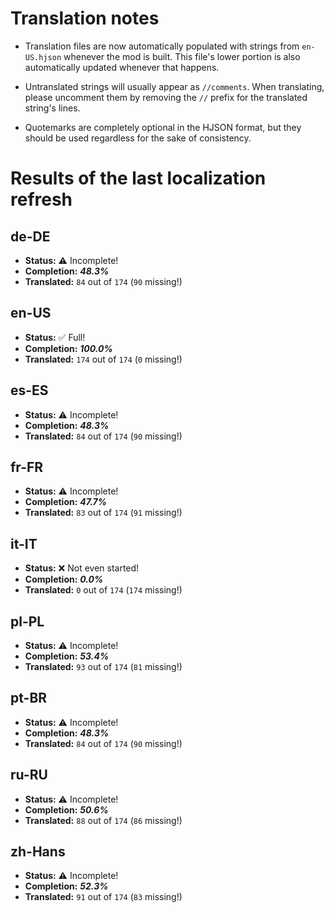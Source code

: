 # Translation notes
- Translation files are now automatically populated with strings from `en-US.hjson` whenever the mod is built. This file's lower portion is also automatically updated whenever that happens.

- Untranslated strings will usually appear as `//comments`. When translating, please uncomment them by removing the `//` prefix for the translated string's lines.

- Quotemarks are completely optional in the HJSON format, but they should be used regardless for the sake of consistency.

# Results of the last localization refresh

## de-DE
- **Status:** ⚠️ Incomplete!
- **Completion:** ***48.3%***
- **Translated:** `84` out of `174` (`90` missing!)

## en-US
- **Status:** ✅ Full!
- **Completion:** ***100.0%***
- **Translated:** `174` out of `174` (`0` missing!)

## es-ES
- **Status:** ⚠️ Incomplete!
- **Completion:** ***48.3%***
- **Translated:** `84` out of `174` (`90` missing!)

## fr-FR
- **Status:** ⚠️ Incomplete!
- **Completion:** ***47.7%***
- **Translated:** `83` out of `174` (`91` missing!)

## it-IT
- **Status:** ❌ Not even started!
- **Completion:** ***0.0%***
- **Translated:** `0` out of `174` (`174` missing!)

## pl-PL
- **Status:** ⚠️ Incomplete!
- **Completion:** ***53.4%***
- **Translated:** `93` out of `174` (`81` missing!)

## pt-BR
- **Status:** ⚠️ Incomplete!
- **Completion:** ***48.3%***
- **Translated:** `84` out of `174` (`90` missing!)

## ru-RU
- **Status:** ⚠️ Incomplete!
- **Completion:** ***50.6%***
- **Translated:** `88` out of `174` (`86` missing!)

## zh-Hans
- **Status:** ⚠️ Incomplete!
- **Completion:** ***52.3%***
- **Translated:** `91` out of `174` (`83` missing!)

